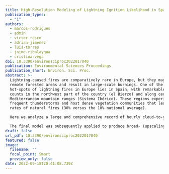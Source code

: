 ```yaml
---
title: High-Resolution Modeling of Lightning Ignition Likelihood in Spain
publication_types:
  - "1"
authors:
  - marcos-rodrigues
  - admin
  - victor-resco
  - adrian-jimenez
  - luis-torres
  - jaime-ribalaygua
  - cristina-vega
doi: 10.3390/environsciproc2022017040
publication: Environmental Sciences Proceedings
publication_short: Environ. Sci. Proc.
abstract: >-
  Lightning-caused fires are comparatively rare in Europe, but they may affect
  remote forested areas and result in large-scale burnings. One of the major
  hot-spots of lightning fires in Europe lies in Spain, with remarkable ignition
  counts in the northwest part of the country (el Bierzo) and along certain
  Mediterranean mountain ranges (Sistema Ibérico). These regions experience
  frequent thunderstorms and host dense vegetation communities that lead to high
  rates of natural fires (30% versus the 10% national average).

  Here we analyze a large and comprehensive record of hourly cloud-to-ground lightning strikes (>17,000,000), coupled with historical records of lightning fires (>11,000) to determine the biophysical controls (relief, fuel moisture and vegetation structure) and lightning characteristics (flash intensity, polarity and density of discharges) behind natural fires in Spain (2009–2015). The modeling approach combines machine learning techniques and high-resolution proxies (30 m in vegetation height and elevation; 9 km in daily fuel moisture estimates) of the listed variables to train a predictive model encompassing mainland Spain. Relief features (elevation, topographic position index and relief curvature) were computed from the NASADEM global DEM. Tree height was retrieved from the Global Forest Canopy Height. The necessary weather-related inputs to calculate FMC were obtained from the C3S. We tested multiple configurations of strike-to-fire associations and resampling techniques to explore different binary response variables.

  The final model was subsequently applied to produce broad- (upscaling into 1 km) and local-scale predictions of daily lightning fire likelihood. The model attains a good predictive performance with a median AUC of 0.82. Lightning-related ignitions triggered preferably under low dead (dFMC8%) and moderate alive (DC > 250) fuel moisture conditions. Lightning strikes with negative polarity were found to trigger fires more frequently when the average density of discharges is higher than 5 at higher altitudes, especially above 500 m.a.s.l.
draft: false
url_pdf: 10.3390/environsciproc2022017040
featured: false
image:
  filename: ""
  focal_point: Smart
  preview_only: false
date: 2022-09-18T20:41:08.739Z
---
```

